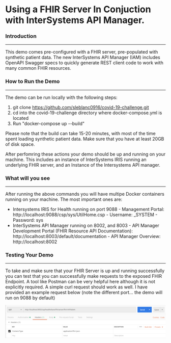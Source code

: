 # Using a FHIR Server In Conjuction with InterSystems API Manager.

### Introduction

------

This demo comes pre-configured with a FHIR server, pre-populated with synthetic patient data.  The new InterSystems API Manager (IAM) includes OpenAPI Swagger specs to quickly generate REST client code to work with many common FHIR resources.   

### How to Run the Demo

------

The demo can be run locally with the following steps:

1. git clone https://github.com/sleblanc0916/covid-19-challenge.git
2. cd into the covid-19-challenge directory where docker-compose.yml is located
3. Run "docker-compose up --build"

Please note that the build can take 15-20 minutes, with most of the time spent loading synthetic patient data.  Make sure that you have at least 20GB of disk space.

After perfomring these actions your demo should be up and running on your machine. This includes an instance of InterSystems IRIS running an underlying FHIR server, and an Instance of the Intersystems API manager.



### What will you see

------

After running the above commands you will have multipe Docker containers running on your machine. The most important ones are:

- Intersystems IRIS for Health running on port 9088 
      - Management Portal: http://localhost:9088/csp/sys/UtilHome.csp
      - Username: _SYSTEM 
      - Password: sys
- InterSystems API Manager running on 8002, and 8003
      - API Manager Development Portal (FHIR Resource API Documentation): http://localhost:8003/default/documentation
      - API Manager Overview: http://localhost:8002



### Testing Your Demo

------



To take and make sure that your FHIR Server is up and running successfully you can test that you can successfully make requests to the exposed FHIR Endpoint. A tool like Postman can be very helpful here although it is not explicitly required. A simple curl request should work as well. I have provided an example request below (note the different port... the demo will run on 9088 by default)



![Screen Shot 2020-02-10 at 12.08.49 PM](./TestingDemo.png)



